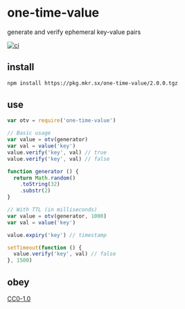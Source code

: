 # one-time-value

generate and verify ephemeral key-value pairs

[![ci](https://travis-ci.org/michaelrhodes/one-time-value.svg?branch=master)](https://travis-ci.org/michaelrhodes/one-time-value)

## install
```sh
npm install https://pkg.mkr.sx/one-time-value/2.0.0.tgz
```

## use
```js
var otv = require('one-time-value')

// Basic usage
var value = otv(generator)
var val = value('key')
value.verify('key', val) // true
value.verify('key', val) // false

function generator () {
  return Math.random()
    .toString(32)
    .substr(2)
}

// With TTL (in milliseconds)
var value = otv(generator, 1000)
var val = value('key')

value.expiry('key') // timestamp

setTimeout(function () {
  value.verify('key', val) // false
}, 1500)
```

## obey
[CC0-1.0](https://creativecommons.org/publicdomain/zero/1.0/)
